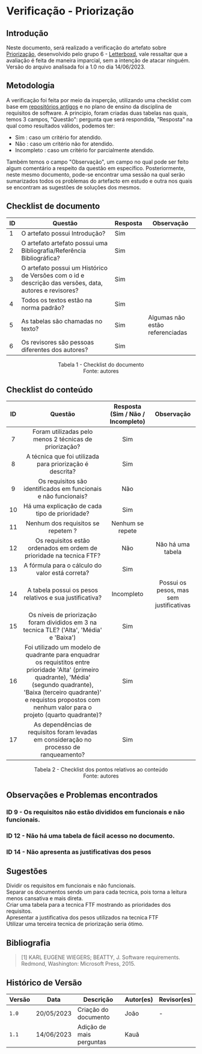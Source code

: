# Verificação - Priorização

## Introdução

Neste documento, será realizado a verificação do artefato sobre [Priorização](https://requisitos-de-software.github.io/2023.1-Letterboxd/Prioriza%C3%A7%C3%A3o/priorizacao/), desenvolvido pelo grupo 6 - [Letterboxd](<https://github.com/Requisitos-de-Software/2023.1-Letterboxd/tree/master>), vale ressaltar que a avaliação é feita de maneira imparcial, sem a intenção de atacar ninguém. 
<br>Versão do arquivo analisada foi a 1.0 no dia 14/06/2023.
## Metodologia

A verificação foi feita por meio da insperção, utilizando uma checklist com base em [repositórios antigos](https://github.com/Requisitos-de-Software) e no plano de ensino da disciplina de requisitos de software. A principio, foram criadas duas tabelas nas quais, temos 3 campos, "Questão": pergunta que será respondida, "Resposta" na qual como resultados válidos, podemos ter: 

- Sim : caso um critério for atendido.
- Não : caso um critério não for atendido.
- Incompleto : caso um critério for parcialmente atendido.

Também temos o campo "Observação", um campo no qual pode ser feito algum comentário a respeito da questão em específico. Posteriormente, neste mesmo documento, pode-se encontrar uma sessão na qual serão sumarizados todos os problemas do artefacto em estudo e outra nos quais se encontram as sugestões de soluções dos mesmos.

## Checklist de documento
|ID|Questão|Resposta|Observação|
|--|-------|--------|----------|
|1|O artefato possui Introdução?                                                                                |    Sim    |          |
|2|O artefato artefato possui uma Bibliografia/Referência Bibliográfica?                                        |    Sim    |          |
|3|O artefato possui um Histórico de Versões com o id e descrição das versões, data, autores e revisores?       |    Sim    |          |
|4|Todos os textos estão na norma padrão?                                                                       |    Sim    |          |
|5|As tabelas são chamadas no texto?                                                                            |    Sim    | Algumas não estão referenciadas          |
|6|Os revisores são pessoas diferentes dos autores?                                                             |    Sim     |          |

<p align="center"> Tabela 1 - Checklist do documento <br> Fonte: autores </p>

## Checklist do conteúdo

| ID |                                   Questão                                   | Resposta (Sim / Não / Incompleto) | Observação|
| :-----------: | :-------------------------------------------------------------------------: | :-------------------------------: | :----:|
|       7       |               Foram utilizadas pelo menos 2 técnicas de priorização?         |                Sim                |
|       8       |          A técnica que foi utilizada para priorização é descrita?            |                Sim                |
|       9       |       Os requisitos são identificados em funcionais e não funcionais?        |                Não                |
|       10       |           Há uma explicação de cada tipo de prioridade?                     |                Sim                | 
|       11       |                 Nenhum dos requisitos se repetem ?                          |           Nenhum se repete        |
|       12      | Os requisitos estão ordenados em ordem de prioridade na tecnica FTF?         |                Não                | Não há uma tabela|
|       13      | A fórmula para o cálculo do valor está correta?                              |                Sim                 ||
|       14      |   A tabela possui os pesos relativos e sua justificativa?                    |                Incompleto          | Possui os pesos, mas sem justificativas|
|       15      | Os níveis de priorização foram divididos em 3 na tecnica TLE? ('Alta', 'Média' e 'Baixa')  |                  Sim ||
|        16     | Foi utilizado um modelo de quadrante para enquadrar os requistitos entre prioridade 'Alta' (primeiro quadrante), 'Média' (segundo quadrante), 'Baixa (terceiro quadrante)' e requistos propostos com nenhum valor para o projeto (quarto quadrante)?|Sim ||
|      17        | 	As dependências de requisitos foram levadas em consideração no processo de ranqueamento?|Sim||
  

<p align="center"> Tabela 2 - Checklist dos pontos relativos ao conteúdo <br> Fonte: autores </p>


## Observações e Problemas encontrados
### ID 9 - Os requisitos não estão divididos em funcionais e não funcionais.
### ID 12 - Não há uma tabela de fácil acesso no documento.
### ID 14 - Não apresenta as justificativas dos pesos

## Sugestões
Dividir os requisitos em funcionais e não funcionais.</br>
Separar os documentos sendo um para cada tecnica, pois torna a leitura menos cansativa e mais direta.</br>
Criar uma tabela para a tecnica FTF mostrando as prioridades dos requisitos.</br>
Apresentar a justificativa dos pesos utilizados na tecnica FTF </br>
Utilizar uma terceira tecnica de priorização seria ótimo. </br>

## Bibliografia

> [1] KARL EUGENE WIEGERS; BEATTY, J. Software requirements. Redmond, Washington: Microsoft Press, 2015.

## Histórico de Versão

| Versão | Data       | Descrição                  | Autor(es)    | Revisor(es) |
| ------ | ---------- | -------------------------- | ------------ | ----------- |
| `1.0`  | 20/05/2023 | Criação do documento       | João         |     -       |
| `1.1`  | 14/06/2023 | Adição de mais perguntas   | Kauã         |              |
